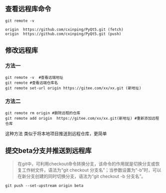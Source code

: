 ## 查看远程库命令
```git remote -v```

```
origin  https://github.com/cxinping/PyQt5.git (fetch)
origin  https://github.com/cxinping/PyQt5.git (push)
```

## 修改远程库
### 方法一
```
git remote -v  #查看远端地址
git remote #查看远端仓库名
git remote set-url origin https://gitee.com/xx/xx.git (新地址)
```
### 方法二
```
git remote rm origin #删除远程的仓库
git remote add origin  https://gitee.com/xx/xx.git(新地址) #重新添加远程仓库
```

这种方法 类似于将本地项目推送到远程仓库，更简单

## 提交beta分支并推送到远程库
> 在git中，可利用checkout命令转换分支，该命令的作用就是切换分支或恢复工作树文件，语法为“git checkout 分支名”；当参数设置为“-b”时，可以在新分支创建的同时切换分支，语法为“git checkout -b 分支名”。

```git push --set-upstream origin beta```